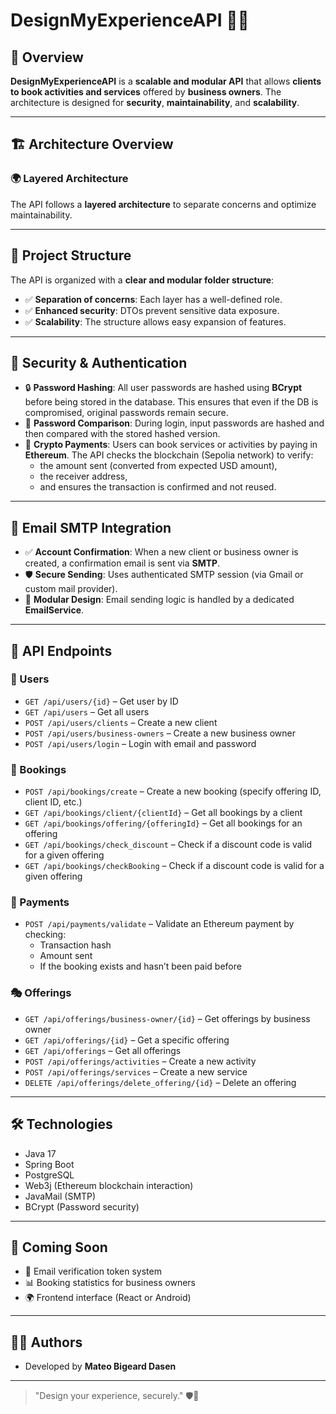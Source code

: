 # **DesignMyExperienceAPI** 🎨✨

## 📌 Overview

**DesignMyExperienceAPI** is a **scalable and modular API** that allows **clients to book activities and services** offered by **business owners**. The architecture is designed for **security**, **maintainability**, and **scalability**.

---

## 🏗 Architecture Overview

### 🌍 Layered Architecture

The API follows a **layered architecture** to separate concerns and optimize maintainability.

---

## 📂 Project Structure

The API is organized with a **clear and modular folder structure**:

- ✅ **Separation of concerns**: Each layer has a well-defined role.  
- ✅ **Enhanced security**: DTOs prevent sensitive data exposure.  
- ✅ **Scalability**: The structure allows easy expansion of features.  

---

## 🔐 Security & Authentication

- 🔒 **Password Hashing**: All user passwords are hashed using **BCrypt** before being stored in the database. This ensures that even if the DB is compromised, original passwords remain secure.
- 🔄 **Password Comparison**: During login, input passwords are hashed and then compared with the stored hashed version.
- 🧾 **Crypto Payments**: Users can book services or activities by paying in **Ethereum**. The API checks the blockchain (Sepolia network) to verify:
  - the amount sent (converted from expected USD amount),
  - the receiver address,
  - and ensures the transaction is confirmed and not reused.

---

## 📧 Email SMTP Integration

- ✅ **Account Confirmation**: When a new client or business owner is created, a confirmation email is sent via **SMTP**.
- 🛡️ **Secure Sending**: Uses authenticated SMTP session (via Gmail or custom mail provider).
- 🔄 **Modular Design**: Email sending logic is handled by a dedicated **EmailService**.

---

## 🚀 API Endpoints

### 👤 Users
- `GET /api/users/{id}` – Get user by ID
- `GET /api/users` – Get all users
- `POST /api/users/clients` – Create a new client
- `POST /api/users/business-owners` – Create a new business owner
- `POST /api/users/login` – Login with email and password

### 🧾 Bookings
- `POST /api/bookings/create` – Create a new booking (specify offering ID, client ID, etc.)
- `GET /api/bookings/client/{clientId}` – Get all bookings by a client
- `GET /api/bookings/offering/{offeringId}` – Get all bookings for an offering
- `GET /api/bookings/check_discount` – Check if a discount code is valid for a given offering
- `GET /api/bookings/checkBooking` – Check if a discount code is valid for a given offering

### 💸 Payments
- `POST /api/payments/validate` – Validate an Ethereum payment by checking:
  - Transaction hash
  - Amount sent
  - If the booking exists and hasn’t been paid before

### 🎭 Offerings
- `GET /api/offerings/business-owner/{id}` – Get offerings by business owner
- `GET /api/offerings/{id}` – Get a specific offering
- `GET /api/offerings` – Get all offerings
- `POST /api/offerings/activities` – Create a new activity
- `POST /api/offerings/services` – Create a new service
- `DELETE /api/offerings/delete_offering/{id}` – Delete an offering

---

## 🛠 Technologies

- Java 17
- Spring Boot
- PostgreSQL
- Web3j (Ethereum blockchain interaction)
- JavaMail (SMTP)
- BCrypt (Password security)

---

## 🧪 Coming Soon

- 🔐 Email verification token system
- 📊 Booking statistics for business owners
- 🌍 Frontend interface (React or Android)

---

## 🧑‍💻 Authors

- Developed by **Mateo Bigeard Dasen**

---

> "Design your experience, securely." 🛡️🎉
